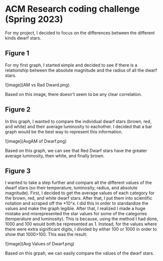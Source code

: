 # ACM Research coding challenge (Spring 2023)

For my project, I decided to focus on the differences between the different kinds dwarf stars. 


## Figure 1
For my first graph, I started simple and decided to see if there is a relationship between the absolute magnitude and the radius of all the dwarf stars.

![image](AM vs Rad Dward.png)

Based on this image, there doesn't seem to be any clear correlation.

## Figure 2
In this graph, I wanted to compare the individual dwarf stars (brown, red, and white) and their average luminosity to eachother. I decided that a bar graph would be the best way to represent this information.

![image](AvgAM of Dwarf.png)

Based on this graph, we can see that Red Dwarf stars have the greater average luminosity, then white, and finally brown. 

## Figure 3
I wanted to take a step further and compare all the different values of the dwarf stars (so their temperature, luminosity, radius, and absolute magnitude). First, I decided to get the average values of each category for the brown, red, and white dwarf stars. After that, I put them into scientific notation and scraped off the *10^x. I did this in order to standardize the values and make the graph legible. After that, I realized I made a huge mistake and misrepresented the star values for some of the categories (temperature and luminosity). This is because, using the method I had done, 1000 and 100 would both be represented as 1. Instead, for the values where there were extra significant digits, I divided by either 100 or 1000 in order to show that 1000>100. This was the result:

![image](Avg Values of Dwarf.png)

Based on this grpah, we can easily compare the values of the dwarf stars.
